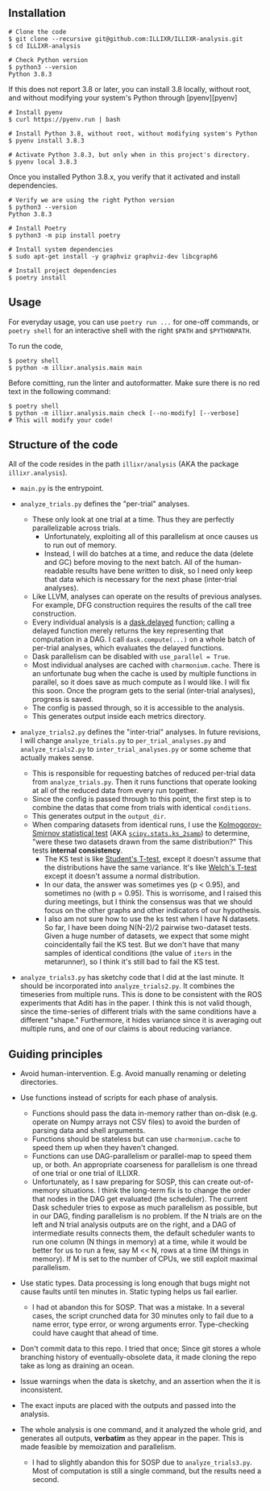 ## Installation

```
# Clone the code
$ git clone --recursive git@github.com:ILLIXR/ILLIXR-analysis.git
$ cd ILLIXR-analysis

# Check Python version
$ python3 --version
Python 3.8.3
```

If this does not report 3.8 or later, you can install 3.8 locally, without
root, and without modifying your system's Python through
[pyenv][pyenv]

```
# Install pyenv
$ curl https://pyenv.run | bash

# Install Python 3.8, without root, without modifying system's Python
$ pyenv install 3.8.3

# Activate Python 3.8.3, but only when in this project's directory.
$ pyenv local 3.8.3
```

Once you installed Python 3.8.x, you verify that it activated and
install dependencies.

```
# Verify we are using the right Python version
$ python3 --version
Python 3.8.3

# Install Poetry
$ python3 -m pip install poetry

# Install system dependencies
$ sudo apt-get install -y graphviz graphviz-dev libcgraph6

# Install project dependencies
$ poetry install
```

## Usage

For everyday usage, you can use `poetry run ...` for one-off commands,
or `poetry shell` for an interactive shell with the right `$PATH` and
`$PYTHONPATH`.

To run the code,
```
$ poetry shell
$ python -m illixr.analysis.main main
```

Before comitting, run the linter and autoformatter. Make sure there is no red text in the following command:

```
$ poetry shell
$ python -m illixr.analysis.main check [--no-modify] [--verbose]
# This will modify your code!
```

## Structure of the code

All of the code resides in the path `illixr/analysis` (AKA the package `illixr.analysis`).

- `main.py` is the entrypoint.
- `analyze_trials.py` defines the "per-trial" analyses.
  - These only look at one trial at a time. Thus they are perfectly parallelizable across trials.
    - Unfortunately, exploiting all of this parallelism at once causes us to run out of memory.
    - Instead, I will do batches at a time, and reduce the data (delete and GC) before moving to the next batch. All of the human-readable results have bene written to disk, so I need only keep that data which is necessary for the next phase (inter-trial analyses).
  - Like LLVM, analyses can operate on the results of previous analyses. For example, DFG construction requires the results of the call tree construction.
  - Every individual analysis is a [dask.delayed](https://docs.dask.org/en/latest/delayed.html) function; calling a delayed function merely returns the key representing that computation in a DAG. I call `dask.compute(...)` on a whole batch of per-trial analyses, which evaluates the delayed functions.
  - Dask parallelism can be disabled with `use_parallel = True`.
  - Most individual analyses are cached with `charmonium.cache`. There is an unfortunate bug when the cache is used by multiple functions in parallel, so it does save as much compute as I would like. I will fix this soon. Once the program gets to the serial (inter-trial analyses), progress is saved.
  - The config is passed through, so it is accessible to the analysis.
  - This generates output inside each metrics directory.

- `analyze_trials2.py` defines the "inter-trial" analyses. In future revisions, I will change `analyze_trials.py` to `per_trial_analyses.py` and `analyze_trials2.py` to `inter_trial_analyses.py` or some scheme that actually makes sense.
  - This is responsible for requesting batches of reduced per-trial data from `analyze_trials.py`. Then it runs functions that operate looking at all of the reduced data from every run together.
  - Since the config is passed through to this point, the first step is to combine the datas that come from trials with identical `conditions`.
  - This generates output in the `output_dir`.
  - When comparing datasets from identical runs, I use the [Kolmogorov-Smirnov statistical test](https://en.wikipedia.org/wiki/Kolmogorov%E2%80%93Smirnov_test) (AKA [`scipy.stats.ks_2samp`](https://docs.scipy.org/doc/scipy/reference/generated/scipy.stats.ks_2samp.html)) to determine, "were these two datasets drawn from the same distribution?" This tests **internal consistency**.
    - The KS test is like [Student's T-test](https://en.wikipedia.org/wiki/Student%27s_t-test), except it doesn't assume that the distributions have the same variance. It's like [Welch's T-test](https://en.wikipedia.org/wiki/Welch%27s_t-test) except it doesn't assume a normal distribution.
    - In our data, the answer was sometimes yes (p < 0.95), and sometimes no (with p = 0.95). This is worrisome, and I raised this during meetings, but I think the consensus was that we should focus on the other graphs and other indicators of our hypothesis.
    - I also am not sure how to use the ks test when I have N datasets. So far, I have been doing N(N-2)/2 pairwise two-dataset tests. Given a huge number of datasets, we expect that some might coincidentally fail the KS test. But we don't have that many samples of identical conditions (the value of `iters` in the metarunner), so I think it's still bad to fail the KS test.

- `analyze_trials3.py` has sketchy code that I did at the last minute. It should be incorporated into `analyze_trials2.py`. It combines the timeseries from multiple runs. This is done to be consistent with the ROS experiments that Aditi has in the paper. I think this is not valid though, since the time-series of different trials with the same conditions have a different "shape." Furthermore, it hides variance since it is averaging out multiple runs, and one of our claims is about reducing variance.

## Guiding principles

- Avoid human-intervention. E.g. Avoid manually renaming or deleting directories.

- Use functions instead of scripts for each phase of analysis.
  - Functions should pass the data in-memory rather than on-disk (e.g. operate on Numpy arrays not CSV files) to avoid the burden of parsing data and shell arguments.
  - Functions should be stateless but can use `charmonium.cache` to speed them up when they haven't changed.
  - Functions can use DAG-parallelism or parallel-map to speed them up, or both. An appropriate coarseness for parallelism is one thread of one trial or one trial of ILLIXR.
  - Unfortunately, as I saw preparing for SOSP, this can create out-of-memory situations. I think the long-term fix is to change the order that nodes in the DAG get evaluated (the scheduler). The current Dask scheduler tries to expose as much parallelism as possible, but in our DAG, finding parallelism is no problem. If the N trials are on the left and N trial analysis outputs are on the right, and a DAG of intermediate results connects them, the default scheduler wants to run one column (N things in memory) at a time, while it would be better for us to run a few, say M << N, rows at a time (M things in memory). If M is set to the number of CPUs, we still exploit maximal parallelism.

- Use static types. Data processing is long enough that bugs might not cause faults until ten minutes in. Static typing helps us fail earlier.
  - I had ot abandon this for SOSP. That was a mistake. In a several cases, the script crunched data for 30 minutes only to fail due to a name error, type error, or wrong arguments error. Type-checking could have caught that ahead of time.

- Don't commit data to this repo. I tried that once; Since git stores a whole branching history of eventually-obsolete data, it made cloning the repo take as long as draining an ocean.

- Issue warnings when the data is sketchy, and an assertion when the it is inconsistent.

- The exact inputs are placed with the outputs and passed into the analysis.

- The whole analysis is one command, and it analyzed the whole grid, and generates all outputs, **verbatim** as they appear in the paper. This is made feasible by memoization and parallelism.
  - I had to slightly abandon this for SOSP due to `analyze_trials3.py`. Most of computation is still a single command, but the results need a second.
